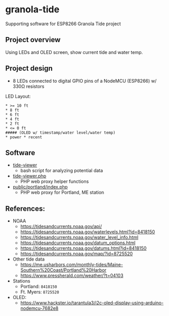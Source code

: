 # granola-tide

Supporting software for ESP8266 Granola Tide project

## Project overview

Using LEDs and OLED screen, show current tide and water temp.

## Project design

- 8 LEDs connected to digital GPIO pins of a NodeMCU (ESP8266) w/ 330Ω resistors

LED Layout:

```
* >= 10 ft
* 8 ft
* 6 ft
* 4 ft
* 2 ft
* <= 0 ft
##### (OLED w/ timestamp/water level/water temp)
* power * recent
```

## Software

- [tide-viewer](https://github.com/loisaidasam/granola-tide/blob/master/tide-viewer)
  - bash script for analyzing potential data
- [tide-viewer.php](https://github.com/loisaidasam/granola-tide/blob/master/tide-viewer.php)
  - PHP web proxy helper functions
- [public/portland/index.php](https://github.com/loisaidasam/granola-tide/blob/master/public/portland/index.php)
  - PHP web proxy for Portland, ME station

## References:

- NOAA
    - https://tidesandcurrents.noaa.gov/api/
    - https://tidesandcurrents.noaa.gov/waterlevels.html?id=8418150
    - https://tidesandcurrents.noaa.gov/water_level_info.html
    - https://tidesandcurrents.noaa.gov/datum_options.html
    - https://tidesandcurrents.noaa.gov/datums.html?id=8418150
    - https://tidesandcurrents.noaa.gov/map/?id=8725520
- Other tide data
    - https://me.usharbors.com/monthly-tides/Maine-Southern%20Coast/Portland%20Harbor
    - https://www.pressherald.com/weather/?t=04103
- Stations
    - Portland: `8418150`
    - Ft. Myers: `8725520`
- OLED:
    - https://www.hackster.io/tarantula3/i2c-oled-display-using-arduino-nodemcu-7682e8
